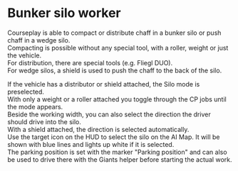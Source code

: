 # Bunker silo worker
  
Courseplay is able to compact or distribute chaff in a bunker silo or push chaff in a wedge silo.  
Compacting is possible without any special tool, with a roller, weight or just the vehicle.  
For distribution, there are special tools (e.g. Fliegl DUO).  
For wedge silos, a shield is used to push the chaff to the back of the silo.  


  
If the vehicle has a distributor or shield attached, the Silo mode is preselected.   
With only a weight or a roller attached you toggle through the CP jobs until the mode appears.  
Beside the working width, you can also select the direction the driver should drive into the silo.   
With a shield attached, the direction is selected automatically.  
Use the target icon on the HUD to select the silo on the AI Map. It will be shown with blue lines and lights up white if it is selected.  
The parking position is set with the marker "Parking position" and can also be used to drive there with the Giants helper before starting the actual work.  


